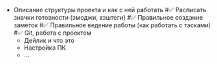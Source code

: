 
- Описание структуры проекта и как с ней работать
	#✅  Расписать значки готовности (эмоджи, хэштеги)
	#✅  Правильное создание заметок
	#✅  Правильное ведение работы (как работать с тасками)
	#✅  Git, работа с проектом
	- Дейлик и что это
	- Настройка ПК
	- ...